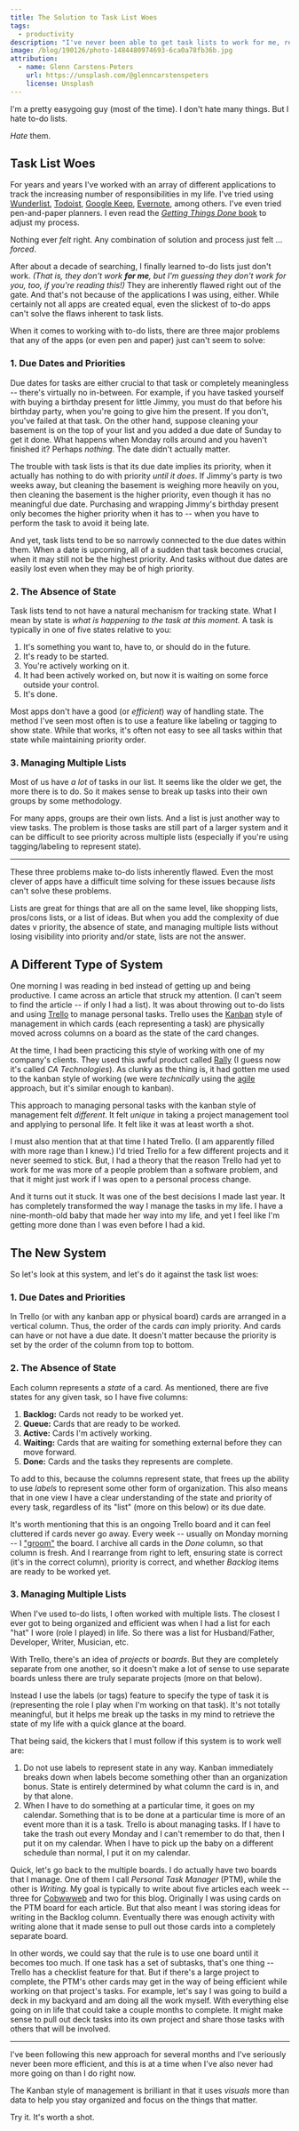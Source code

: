 ```yaml
---
title: The Solution to Task List Woes
tags:
  - productivity
description: "I've never been able to get task lists to work for me, regardless of what app I used. So I threw all my lists and apps out and tried something entirely new."
image: /blog/190126/photo-1484480974693-6ca0a78fb36b.jpg
attribution:
  - name: Glenn Carstens-Peters
    url: https://unsplash.com/@glenncarstenspeters
    license: Unsplash
---
```


I'm a pretty easygoing guy (most of the time). I don't hate many things. But I hate to-do lists.

_Hate_ them.

## Task List Woes

For years and years I've worked with an array of different applications to track the increasing number of responsibilities in my life. I've tried using [Wunderlist](https://www.wunderlist.com/), [Todoist](https://todoist.com), [Google Keep](https://www.google.com/keep/), [Evernote](https://evernote.com/), among others. I've even tried pen-and-paper planners. I even read the [_Getting Things Done_ book](https://smile.amazon.com/dp/0143126563) to adjust my process.

Nothing ever _felt_ right. Any combination of solution and process just felt ... _forced_.

After about a decade of searching, I finally learned to-do lists just don't work. _(That is, they don't work **for me**, but I'm guessing they don't work for you, too, if you're reading this!)_ They are inherently flawed right out of the gate. And that's not because of the applications I was using, either. While certainly not all apps are created equal, even the slickest of to-do apps can't solve the flaws inherent to task lists.

When it comes to working with to-do lists, there are three major problems that any of the apps (or even pen and paper) just can't seem to solve:

### 1. Due Dates and Priorities

Due dates for tasks are either crucial to that task or completely meaningless -- there's virtually no in-between. For example, if you have tasked yourself with buying a birthday present for little Jimmy, you must do that before his birthday party, when you're going to give him the present. If you don't, you've failed at that task. On the other hand, suppose cleaning your basement is on the top of your list and you added a due date of Sunday to get it done. What happens when Monday rolls around and you haven't finished it? Perhaps _nothing_. The date didn't actually matter.

The trouble with task lists is that its due date implies its priority, when it actually has nothing to do with priority _until it does_. If Jimmy's party is two weeks away, but cleaning the basement is weighing more heavily on you, then cleaning the basement is the higher priority, even though it has no meaningful due date. Purchasing and wrapping Jimmy's birthday present only becomes the higher priority when it has to -- when you have to perform the task to avoid it being late.

And yet, task lists tend to be so narrowly connected to the due dates within them. When a date is upcoming, all of a sudden that task becomes crucial, when it may still not be the highest priority. And tasks without due dates are easily lost even when they may be of high priority.

### 2. The Absence of State

Task lists tend to not have a natural mechanism for tracking state. What I mean by state is _what is happening to the task at this moment._ A task is typically in one of five states relative to you:

1. It's something you want to, have to, or should do in the future.
2. It's ready to be started.
3. You're actively working on it.
4. It had been actively worked on, but now it is waiting on some force outside your control.
5. It's done.

Most apps don't have a good (or _efficient_) way of handling state. The method I've seen most often is to use a feature like labeling or tagging to show state. While that works, it's often not easy to see all tasks within that state while maintaining priority order.

### 3. Managing Multiple Lists

Most of us have _a lot_ of tasks in our list. It seems like the older we get, the more there is to do. So it makes sense to break up tasks into their own groups by some methodology.

For many apps, groups are their own lists. And a list is just another way to view tasks. The problem is those tasks are still part of a larger system and it can be difficult to see priority across multiple lists (especially if you're using tagging/labeling to represent state).

---

These three problems make to-do lists inherently flawed. Even the most clever of apps have a difficult time solving for these issues because _lists_ can't solve these problems.

Lists are great for things that are all on the same level, like shopping lists, pros/cons lists, or a list of ideas. But when you add the complexity of due dates v priority, the absence of state, and managing multiple lists without losing visibility into priority and/or state, lists are not the answer.

## A Different Type of System

One morning I was reading in bed instead of getting up and being productive. I came across an article that struck my attention. (I can't seem to find the article -- if only I had a list). It was about throwing out to-do lists and using [Trello](https://trello.com) to manage personal tasks. Trello uses the [Kanban](https://en.wikipedia.org/wiki/Kanban) style of management in which cards (each representing a task) are physically moved across columns on a board as the state of the card changes.

At the time, I had been practicing this style of working with one of my company's clients. They used this awful product called [Rally](https://www.ca.com/us) (I guess now it's called _CA Technologies_). As clunky as the thing is, it had gotten me used to the kanban style of working (we were _technically_ using the [agile](https://en.wikipedia.org/wiki/Agile_software_development) approach, but it's similar enough to kanban).

This approach to managing personal tasks with the kanban style of management felt _different_. It felt _unique_ in taking a project management tool and applying to personal life. It felt like it was at least worth a shot.

I must also mention that at that time I hated Trello. (I am apparently filled with more rage than I knew.) I'd tried Trello for a few different projects and it never seemed to stick. But, I had a theory that the reason Trello had yet to work for me was more of a people problem than a software problem, and that it might just work if I was open to a personal process change.

And it turns out it stuck. It was one of the best decisions I made last year. It has completely transformed the way I manage the tasks in my life. I have a nine-month-old baby that made her way into my life, and yet I feel like I'm getting more done than I was even before I had a kid.

## The New System

So let's look at this system, and let's do it against the task list woes:

### 1. Due Dates and Priorities

In Trello (or with any kanban app or physical board) cards are arranged in a vertical column. Thus, the order of the cards _can_ imply priority. And cards can have or not have a due date. It doesn't matter because the priority is set by the order of the column from top to bottom.

### 2. The Absence of State

Each column represents a _state_ of a card. As mentioned, there are five states for any given task, so I have five columns:

1. **Backlog:** Cards not ready to be worked yet.
2. **Queue:** Cards that are ready to be worked.
3. **Active:** Cards I'm actively working.
4. **Waiting:** Cards that are waiting for something external before they can move forward.
5. **Done:** Cards and the tasks they represents are complete.

To add to this, because the columns represent state, that frees up the ability to use _labels_ to represent some other form of organization. This also means that in one view I have a clear understanding of the state and priority of every task, regardless of its "list" (more on this below) or its due date.

It's worth mentioning that this is an ongoing Trello board and it can feel cluttered if cards never go away. Every week -- usually on Monday morning -- I ["groom"](https://www.agilealliance.org/glossary/backlog-grooming) the board. I archive all cards in the _Done_ column, so that column is fresh. And I rearrange from right to left, ensuring state is correct (it's in the correct column), priority is correct, and whether _Backlog_ items are ready to be worked yet.

### 3. Managing Multiple Lists

When I've used to-do lists, I often worked with multiple lists. The closest I ever got to being organized and efficient was when I had a list for each "hat" I wore (role I played) in life. So there was a list for Husband/Father, Developer, Writer, Musician, etc.

With Trello, there's an idea of _projects_ or _boards_. But they are completely separate from one another, so it doesn't make a lot of sense to use separate boards unless there are truly separate projects (more on that below).

Instead I use the labels (or tags) feature to specify the type of task it is (representing the role I play when I'm working on that task). It's not totally meaningful, but it helps me break up the tasks in my mind to retrieve the state of my life with a quick glance at the board.

That being said, the kickers that I must follow if this system is to work well are:

1. Do not use labels to represent state in any way. Kanban immediately breaks down when labels become something other than an organization bonus. State is entirely determined by what column the card is in, and by that alone.
2. When I have to do something at a particular time, it goes on my calendar. Something that is to be done at a particular time is more of an event more than it is a task. Trello is about managing tasks. If I have to take the trash out every Monday and I can't remember to do that, then I put it on my calendar. When I have to pick up the baby on a different schedule than normal, I put it on my calendar.

Quick, let's go back to the multiple boards. I do actually have two boards that I manage. One of them I call _Personal Task Manager_ (PTM), while the other is _Writing_. My goal is typically to write about five articles each week -- three for [Cobwwweb](https://cobwwweb.com/) and two for this blog. Originally I was using cards on the PTM board for each article. But that also meant I was storing ideas for writing in the Backlog column. Eventually there was enough activity with writing alone that it made sense to pull out those cards into a completely separate board.

In other words, we could say that the rule is to use one board until it becomes too much. If one task has a set of subtasks, that's one thing -- Trello has a checklist feature for that. But if there's a large project to complete, the PTM's other cards may get in the way of being efficient while working on that project's tasks. For example, let's say I was going to build a deck in my backyard and am doing all the work myself. With everything else going on in life that could take a couple months to complete. It might make sense to pull out deck tasks into its own project and share those tasks with others that will be involved.

---

I've been following this new approach for several months and I've seriously never been more efficient, and this is at a time when I've also never had more going on than I do right now.

The Kanban style of management is brilliant in that it uses _visuals_ more than data to help you stay organized and focus on the things that matter.

Try it. It's worth a shot.

